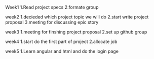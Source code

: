 
Week1 
1.Read project specs
2.formate group

week2
1.decieded which project topic we will do
2.start write project proposal 
3.meeting for discussing epic story

week3
1.meeting for finshing project proposal
2.set up github group 

week4
1.start do the first part of project 
2.allocate job

week5
1.Learn angular and html and do the login page 



